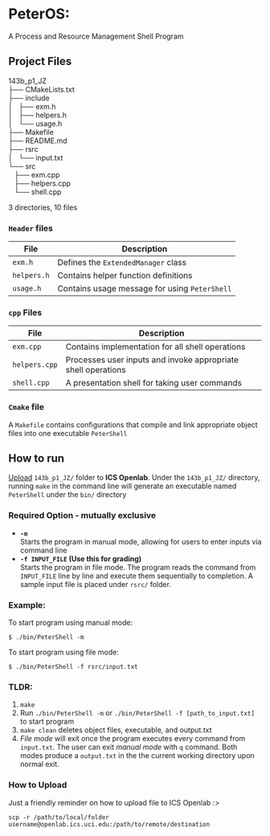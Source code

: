 # PeterOS:
A Process and Resource Management Shell Program

## Project Files
143b_p1_JZ\
├── CMakeLists.txt\
├── include\
│   ├── exm.h\
│   ├── helpers.h\
│   └── usage.h\
├── Makefile\
├── README.md\
├── rsrc\
│   └── input.txt\
└── src\
    ├── exm.cpp\
    ├── helpers.cpp\
    └── shell.cpp

3 directories, 10 files
### `Header` files
| File | Description |
| --- | --- |
| `exm.h` | Defines the `ExtendedManager` class |
| `helpers.h` | Contains helper function definitions |
| `usage.h` | Contains usage message for using `PeterShell` |

### `cpp` Files
| File | Description |
| --- | --- |
| `exm.cpp` | Contains implementation for all shell operations |
| `helpers.cpp` | Processes user inputs and invoke appropriate shell operations |
| `shell.cpp` | A presentation shell for taking user commands |

### `Cmake` file
A `Makefile` contains configurations that compile and link appropriate object files into one executable `PeterShell` 

## How to run
[Upload](#how-to-upload) `143b_p1_JZ/` folder to **ICS Openlab**. Under the `143b_p1_JZ/` directory, running `make` in the command line will generate an executable named `PeterShell` under the `bin/` directory


### Required Option - mutually exclusive
- **`-m`**\
Starts the program in manual mode, allowing for users to enter inputs via command line
- **`-f INPUT_FILE` (Use this for grading)**\
Starts the program in file mode. The program reads the command from `INPUT_FILE` line by line and execute them sequentially to completion. A sample input file is placed under `rsrc/` folder.

### Example:

To start program using manual mode:
```
$ ./bin/PeterShell -m
```
To start program using file mode:
```
$ ./bin/PeterShell -f rsrc/input.txt 
```

### TLDR:
1. `make`
2. Run `./bin/PeterShell -m` or `./bin/PeterShell -f [path_to_input.txt]` to start program
3. `make clean` deletes object files, executable, and output.txt
4. *File mode* will exit once the program executes every command from `input.txt`. The user can exit *manual mode* with `q` command. Both modes produce a `output.txt` in the the current working directory upon normal exit.

### How to Upload
Just a friendly reminder on how to upload file to ICS Openlab :>
```
scp -r /path/to/local/folder username@openlab.ics.uci.edu:/path/to/remote/destination
```